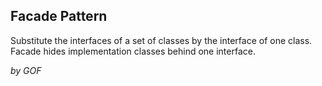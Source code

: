 ## Facade Pattern ##

Substitute the interfaces of a set of classes by the interface of one class. Facade hides implementation classes behind one interface.

*by GOF*